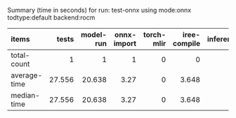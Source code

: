 Summary (time in seconds) for run: test-onnx using mode:onnx todtype:default backend:rocm

| items        |   tests |   model-run |   onnx-import |   torch-mlir |   iree-compile |   inference |
|:-------------|--------:|------------:|--------------:|-------------:|---------------:|------------:|
| total-count  |   1     |       1     |          1    |            0 |          0     |           0 |
| average-time |  27.556 |      20.638 |          3.27 |            0 |          3.648 |           0 |
| median-time  |  27.556 |      20.638 |          3.27 |            0 |          3.648 |           0 |
